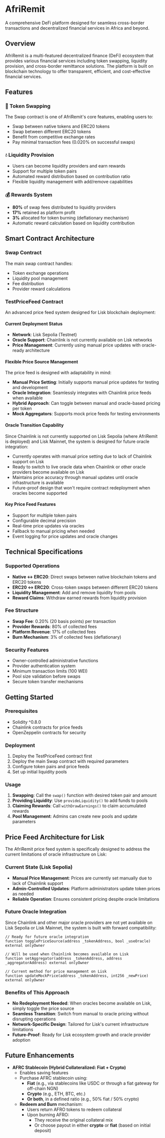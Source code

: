 # AfriRemit

A comprehensive DeFi platform designed for seamless cross-border transactions and decentralized financial services in Africa and beyond.

## Overview

AfriRemit is a multi-featured decentralized finance (DeFi) ecosystem that provides various financial services including token swapping, liquidity provision, and cross-border remittance solutions. The platform is built on blockchain technology to offer transparent, efficient, and cost-effective financial services.

## Features

### 🔄 Token Swapping
The Swap contract is one of AfriRemit's core features, enabling users to:
- Swap between native tokens and ERC20 tokens
- Swap between different ERC20 tokens
- Benefit from competitive exchange rates
- Pay minimal transaction fees (0.020% on successful swaps)

### 💧 Liquidity Provision
- Users can become liquidity providers and earn rewards
- Support for multiple token pairs
- Automated reward distribution based on contribution ratio
- Flexible liquidity management with add/remove capabilities

### 💰 Rewards System
- **80%** of swap fees distributed to liquidity providers
- **17%** retained as platform profit
- **3%** allocated for token burning (deflationary mechanism)
- Automatic reward calculation based on liquidity contribution

## Smart Contract Architecture

### Swap Contract
The main swap contract handles:
- Token exchange operations
- Liquidity pool management
- Fee distribution
- Provider reward calculations

### TestPriceFeed Contract
An advanced price feed system designed for Lisk blockchain deployment:

#### Current Deployment Status
- **Network**: Lisk Sepolia (Testnet)
- **Oracle Support**: Chainlink is not currently available on Lisk networks
- **Price Management**: Currently using manual price updates with oracle-ready architecture

#### Flexible Price Source Management
The price feed is designed with adaptability in mind:
- **Manual Price Setting**: Initially supports manual price updates for testing and development
- **Oracle Integration**: Seamlessly integrates with Chainlink price feeds when available
- **Hybrid Approach**: Can toggle between manual and oracle-based pricing per token
- **Mock Aggregators**: Supports mock price feeds for testing environments

#### Oracle Transition Capability
Since Chainlink is not currently supported on Lisk Sepolia (where AfriRemit is deployed) and Lisk Mainnet, the system is designed for future oracle integration:
- Currently operates with manual price setting due to lack of Chainlink support on Lisk
- Ready to switch to live oracle data when Chainlink or other oracle providers become available on Lisk
- Maintains price accuracy through manual updates until oracle infrastructure is available
- Future-proof design that won't require contract redeployment when oracles become supported

#### Key Price Feed Features
- Support for multiple token pairs
- Configurable decimal precision
- Real-time price updates via oracles
- Fallback to manual pricing when needed
- Event logging for price updates and oracle changes

## Technical Specifications

### Supported Operations
- **Native ↔ ERC20**: Direct swaps between native blockchain tokens and ERC20 tokens
- **ERC20 ↔ ERC20**: Cross-token swaps between different ERC20 tokens
- **Liquidity Management**: Add and remove liquidity from pools
- **Reward Claims**: Withdraw earned rewards from liquidity provision

### Fee Structure
- **Swap Fee**: 0.20% (20 basis points) per transaction
- **Provider Rewards**: 80% of collected fees
- **Platform Revenue**: 17% of collected fees
- **Burn Mechanism**: 3% of collected fees (deflationary)

### Security Features
- Owner-controlled administrative functions
- Provider authentication system
- Minimum transaction limits (100 WEI)
- Pool size validation before swaps
- Secure token transfer mechanisms

## Getting Started

### Prerequisites
- Solidity ^0.8.0
- Chainlink contracts for price feeds
- OpenZeppelin contracts for security

### Deployment
1. Deploy the TestPriceFeed contract first
2. Deploy the main Swap contract with required parameters
3. Configure token pairs and price feeds
4. Set up initial liquidity pools

### Usage
1. **Swapping**: Call the `swap()` function with desired token pair and amount
2. **Providing Liquidity**: Use `provideLiquidity()` to add funds to pools
3. **Claiming Rewards**: Call `withDrawEarnings()` to claim accumulated rewards
4. **Pool Management**: Admins can create new pools and update parameters

## Price Feed Architecture for Lisk

The AfriRemit price feed system is specifically designed to address the current limitations of oracle infrastructure on Lisk:

### Current State (Lisk Sepolia)
- **Manual Price Management**: Prices are currently set manually due to lack of Chainlink support
- **Admin-Controlled Updates**: Platform administrators update token prices as needed
- **Reliable Operation**: Ensures consistent pricing despite oracle limitations

### Future Oracle Integration
Since Chainlink and other major oracle providers are not yet available on Lisk Sepolia or Lisk Mainnet, the system is built with forward compatibility:

```solidity
// Ready for future oracle integration
function togglePriceSource(address _tokenAddress, bool _useOracle) external onlyOwner

// Will be used when Chainlink becomes available on Lisk
function setAggregator(address _tokenAddress, address _aggregatorAddress) external onlyOwner

// Current method for price management on Lisk
function updateMockPrice(address _tokenAddress, int256 _newPrice) external onlyOwner
```

### Benefits of This Approach
- **No Redeployment Needed**: When oracles become available on Lisk, simply toggle the price source
- **Seamless Transition**: Switch from manual to oracle pricing without disrupting operations
- **Network-Specific Design**: Tailored for Lisk's current infrastructure limitations
- **Future-Proof**: Ready for Lisk ecosystem growth and oracle provider adoption

## Future Enhancements

- **AFRC Stablecoin (Hybrid Collateralized: Fiat + Crypto)**
  - Enables saving features
  - Purchase AFRC stablecoin using:
    - **Fiat** (e.g., via stablecoins like USDC or through a fiat gateway for off-chain NGN)
    - **Crypto** (e.g., ETH, BTC, etc.)
    - **Or both**, in a defined ratio (e.g., 50% fiat / 50% crypto)
  - **Redeem and Burn** mechanism:
    - Users return AFRO tokens to redeem collateral
    - Upon burning AFRO:
      - They receive the original collateral mix  
      - Or choose payout in either **crypto** or **fiat** (based on initial deposit)






